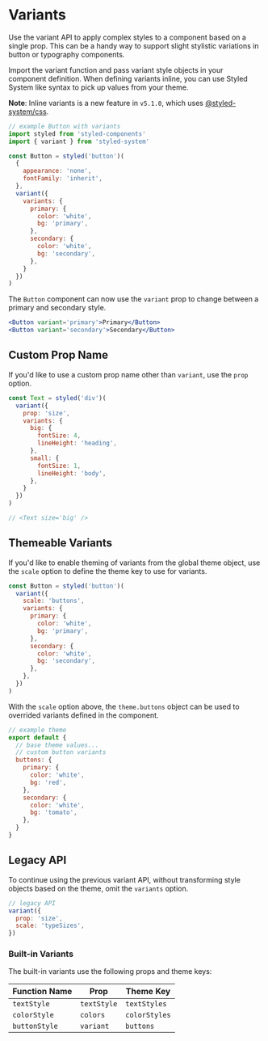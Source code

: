 # Variants

Use the variant API to apply complex styles to a component based on a single prop.
This can be a handy way to support slight stylistic variations in button or typography components.

Import the variant function and pass variant style objects in your component definition.
When defining variants inline, you can use Styled System like syntax to pick up values from your theme.

**Note**: Inline variants is a new feature in `v5.1.0`, which uses [@styled-system/css][].

```js
// example Button with variants
import styled from 'styled-components'
import { variant } from 'styled-system'

const Button = styled('button')(
  {
    appearance: 'none',
    fontFamily: 'inherit',
  },
  variant({
    variants: {
      primary: {
        color: 'white',
        bg: 'primary',
      },
      secondary: {
        color: 'white',
        bg: 'secondary',
      },
    }
  })
)
```

The `Button` component can now use the `variant` prop to change between a primary and secondary style.

```jsx
<Button variant='primary'>Primary</Button>
<Button variant='secondary'>Secondary</Button>
```

## Custom Prop Name

If you'd like to use a custom prop name other than `variant`, use the `prop` option.

```js
const Text = styled('div')(
  variant({
    prop: 'size',
    variants: {
      big: {
        fontSize: 4,
        lineHeight: 'heading',
      },
      small: {
        fontSize: 1,
        lineHeight: 'body',
      },
    }
  })
)

// <Text size='big' />
```

## Themeable Variants

If you'd like to enable theming of variants from the global theme object, use the `scale` option to define the theme key to use for variants.

```js
const Button = styled('button')(
  variant({
    scale: 'buttons',
    variants: {
      primary: {
        color: 'white',
        bg: 'primary',
      },
      secondary: {
        color: 'white',
        bg: 'secondary',
      },
    },
  })
)
```

With the `scale` option above, the `theme.buttons` object can be used to overrided variants defined in the component.

```js
// example theme
export default {
  // base theme values...
  // custom button variants
  buttons: {
    primary: {
      color: 'white',
      bg: 'red',
    },
    secondary: {
      color: 'white',
      bg: 'tomato',
    },
  }
}
```

## Legacy API

To continue using the previous variant API,
without transforming style objects based on the theme,
omit the `variants` option.

```js
// legacy API
variant({
  prop: 'size',
  scale: 'typeSizes',
})
```

### Built-in Variants

The built-in variants use the following props and theme keys:

| Function Name | Prop        | Theme Key     |
| ------------- | ----------- | ------------- |
| `textStyle`   | `textStyle` | `textStyles`  |
| `colorStyle`  | `colors`    | `colorStyles` |
| `buttonStyle` | `variant`   | `buttons`     |

[@styled-system/css]: /css

